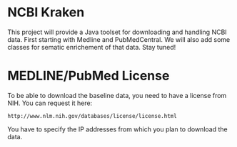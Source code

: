 NCBI Kraken
===========

This project will provide a Java toolset for downloading and handling NCBI data. First starting with Medline and PubMedCentral. We will also add some classes for sematic enrichement of that data. Stay tuned! 

MEDLINE/PubMed License
======================

To be able to download the baseline data, you need to have a license from NIH. You can request it here:

    http://www.nlm.nih.gov/databases/license/license.html

You have to specify the IP addresses from which you plan to download the data.
